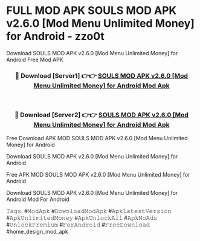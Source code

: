 # FULL MOD APK SOULS MOD APK v2.6.0 [Mod Menu Unlimited Money] for Android - zzo0t
Download SOULS MOD APK v2.6.0 [Mod Menu Unlimited Money] for Android Free Mod APK

<div align="center">
<h3>🔴 Download [Server1] 👉👉 <a href="https://apk-comot.site?title=SOULS_MOD_APK_v2.6.0_[Mod_Menu_Unlimited_Money]_for_Android">SOULS MOD APK v2.6.0 [Mod Menu Unlimited Money] for Android Mod Apk</a></h3><br>

<h3>🔴 Download [Server2] 👉👉 <a href="https://apk-comot.site?title=SOULS_MOD_APK_v2.6.0_[Mod_Menu_Unlimited_Money]_for_Android">SOULS MOD APK v2.6.0 [Mod Menu Unlimited Money] for Android Mod Apk</a></h3>
</div>


Free Download APK MOD SOULS MOD APK v2.6.0 [Mod Menu Unlimited Money] for Android

Download SOULS MOD APK v2.6.0 [Mod Menu Unlimited Money] for Android 

Free APK MOD SOULS MOD APK v2.6.0 [Mod Menu Unlimited Money] for Android 

Download SOULS MOD APK v2.6.0 [Mod Menu Unlimited Money] for Android Mod For Android

𝚃𝚊𝚐𝚜: #𝙼𝚘𝚍𝙰𝚙𝚔 #𝙳𝚘𝚠𝚗𝚕𝚘𝚊𝚍𝙼𝚘𝚍𝙰𝚙𝚔 #𝙰𝚙𝚔𝙻𝚊𝚝𝚎𝚜𝚝𝚅𝚎𝚛𝚜𝚒𝚘𝚗 #𝙰𝚙𝚔𝚄𝚗𝚕𝚒𝚖𝚒𝚝𝚎𝚍𝙼𝚘𝚗𝚎𝚢 #𝙰𝚙𝚔𝚄𝚗𝚕𝚘𝚌𝚔𝙰𝚕𝚕 #𝙰𝚙𝚔𝙽𝚘𝙰𝚍𝚜 #𝚄𝚗𝚕𝚘𝚌𝚔𝙿𝚛𝚎𝚖𝚒𝚞𝚖 #𝙵𝚘𝚛𝙰𝚗𝚍𝚛𝚘𝚒𝚍 #𝙵𝚛𝚎𝚎𝙳𝚘𝚠𝚗𝚕𝚘𝚊𝚍 #home_design_mod_apk
